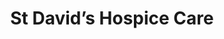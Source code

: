 ---
title: "St David’s Hospice Care"
url: /newport/st-davids-hospice-care-high-street/
shop: charity
---